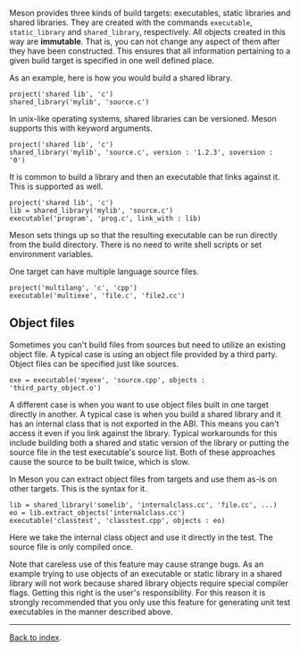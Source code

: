 Meson provides three kinds of build targets: executables, static libraries and shared libraries. They are created with the commands `executable`, `static_library` and `shared_library`, respectively. All objects created in this way are **immutable**. That is, you can not change any aspect of them after they have been constructed. This ensures that all information pertaining to a given build target is specified in one well defined place.

As an example, here is how you would build a shared library.

```meson
project('shared lib', 'c')
shared_library('mylib', 'source.c')
```

In unix-like operating systems, shared libraries can be versioned. Meson supports this with keyword arguments.

```meson
project('shared lib', 'c')
shared_library('mylib', 'source.c', version : '1.2.3', soversion : '0')
```

It is common to build a library and then an executable that links against it. This is supported as well.

```meson
project('shared lib', 'c')
lib = shared_library('mylib', 'source.c')
executable('program', 'prog.c', link_with : lib)
```

Meson sets things up so that the resulting executable can be run directly from the build directory. There is no need to write shell scripts or set environment variables.

One target can have multiple language source files.

```meson
project('multilang', 'c', 'cpp')
executable('multiexe', 'file.c', 'file2.cc')
```

Object files
--

Sometimes you can't build files from sources but need to utilize an existing object file. A typical case is using an object file provided by a third party. Object files can be specified just like sources.

```meson
exe = executable('myexe', 'source.cpp', objects : 'third_party_object.o')
```

A different case is when you want to use object files built in one target directly in another. A typical case is when you build a shared library and it has an internal class that is not exported in the ABI. This means you can't access it even if you link against the library. Typical workarounds for this include building both a shared and static version of the library or putting the source file in the test executable's source list. Both of these approaches cause the source to be built twice, which is slow.

In Meson you can extract object files from targets and use them as-is on other targets. This is the syntax for it.

```meson
lib = shared_library('somelib', 'internalclass.cc', 'file.cc', ...)
eo = lib.extract_objects('internalclass.cc')
executable('classtest', 'classtest.cpp', objects : eo)
```

Here we take the internal class object and use it directly in the test. The source file is only compiled once.

Note that careless use of this feature may cause strange bugs. As an example trying to use objects of an executable or static library in a shared library will not work because shared library objects require special compiler flags. Getting this right is the user's responsibility. For this reason it is strongly recommended that you only use this feature for generating unit test executables in the manner described above.

---

[Back to index](Manual).
